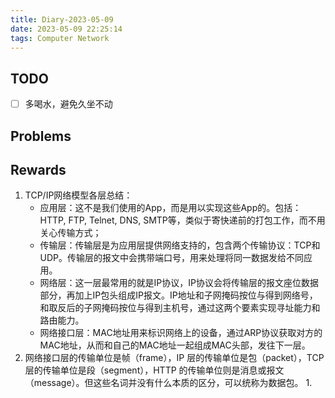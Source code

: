```yaml
---
title: Diary-2023-05-09
date: 2023-05-09 22:25:14
tags: Computer Network
---
```


## TODO
- [ ] 多喝水，避免久坐不动

## Problems

## Rewards

1. TCP/IP网络模型各层总结：
	- 应用层：这不是我们使用的App，而是用以实现这些App的。包括：HTTP, FTP, Telnet, DNS, SMTP等，类似于寄快递前的打包工作，而不用关心传输方式；
	- 传输层：传输层是为应用层提供网络支持的，包含两个传输协议：TCP和UDP。传输层的报文中会携带端口号，用来处理将同一数据发给不同应用。
	- 网络层：这一层最常用的就是IP协议，IP协议会将传输层的报文座位数据部分，再加上IP包头组成IP报文。IP地址和子网掩码按位与得到网络号，和取反后的子网掩码按位与得到主机号，通过这两个要素实现寻址能力和路由能力。
	- 网络接口层：MAC地址用来标识网络上的设备，通过ARP协议获取对方的MAC地址，从而和自己的MAC地址一起组成MAC头部，发往下一层。
2. 网络接口层的传输单位是帧（frame），IP 层的传输单位是包（packet），TCP 层的传输单位是段（segment），HTTP 的传输单位则是消息或报文（message）。但这些名词并没有什么本质的区分，可以统称为数据包。
	1. 